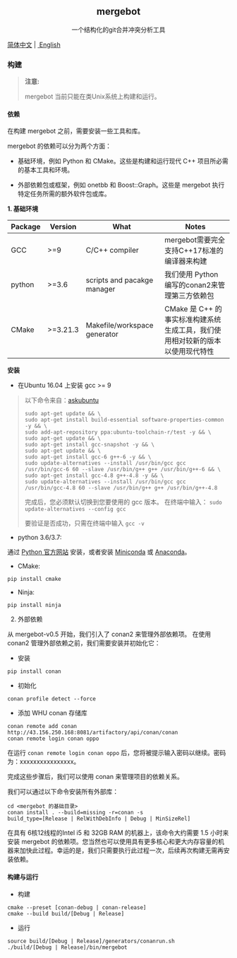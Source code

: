 <h2 align="center">mergebot</h2>
<p align="center">一个结构化的git合并冲突分析工具</p>

<a href="./README.zh-CN.md">简体中文</a>&nbsp;|&nbsp;<a href="../README.md">
English</a>

### 构建

> **注意:**
>
> mergebot 当前只能在类Unix系统上构建和运行。

#### 依赖

在构建 mergebot 之前，需要安装一些工具和库。

mergebot 的依赖可以分为两个方面：

+ 基础环境，例如 Python 和 CMake。这些是构建和运行现代 C++ 项目所必需的基本工具和环境。

+ 外部依赖包或框架，例如 onetbb 和 Boost::Graph。这些是 mergebot
  执行特定任务所需的额外软件包或库。

**1. 基础环境**

| Package | Version   | What                         | Notes                                        |
|---------|-----------|------------------------------|----------------------------------------------|
| GCC     | \>=9      | C/C++ compiler               | mergebot需要完全支持C++17标准的编译器来构建                 |
| python  | \>=3.6    | scripts and pacakge manager  | 我们使用 Python 编写的conan2来管理第三方依赖包               |
| CMake   | \>=3.21.3 | Makefile/workspace generator | CMake 是 C++ 的事实标准构建系统生成工具，我们使用相对较新的版本以使用现代特性 |

**安装**

+ 在Ubuntu 16.04 上安装 gcc >= 9

> 以下命令来自：[askubuntu](http://askubuntu.com/a/581497)
>
> ```shell
> sudo apt-get update && \
> sudo apt-get install build-essential software-properties-common -y && \
> sudo add-apt-repository ppa:ubuntu-toolchain-r/test -y && \
> sudo apt-get update && \
> sudo apt-get install gcc-snapshot -y && \
> sudo apt-get update && \
> sudo apt-get install gcc-6 g++-6 -y && \
> sudo update-alternatives --install /usr/bin/gcc gcc /usr/bin/gcc-6 60 --slave /usr/bin/g++ g++ /usr/bin/g++-6 && \
> sudo apt-get install gcc-4.8 g++-4.8 -y && \
> sudo update-alternatives --install /usr/bin/gcc gcc /usr/bin/gcc-4.8 60 --slave /usr/bin/g++ g++ /usr/bin/g++-4.8
> ```
>
> 完成后，您必须默认切换到您要使用的 gcc 版本。
> 在终端中输入：
> `sudo update-alternatives --config gcc`
>
> 要验证是否成功，只需在终端中输入
> `gcc -v`

+ python 3.6/3.7:

通过 [Python 官方网站](https://www.python.org/downloads/)
安装，或者安装 [Miniconda](https://docs.conda.io/en/main/miniconda.html)
或 [Anaconda](https://www.anaconda.com/download)。

+ CMake:

```shell
pip install cmake
```

+ Ninja:

```shell
pip install ninja
```

2. 外部依赖

从 mergebot-v0.5 开始，我们引入了 conan2 来管理外部依赖项。
在使用 conan2 管理外部依赖之前，我们需要安装并初始化它：

+ 安装

```shell
pip install conan
```

+ 初始化

```shell
conan profile detect --force
```

+ 添加 WHU conan 存储库

```shell
conan remote add conan http://43.156.250.168:8081/artifactory/api/conan/conan
conan remote login conan oppo
```

在运行 `conan remote login conan oppo` 后，您将被提示输入密码以继续。密码为：xxxxxxxxxxxxxxxx。

完成这些步骤后，我们可以使用 conan 来管理项目的依赖关系。

我们可以通过以下命令安装所有外部库：

```shell
cd <mergebot 的基础目录>
conan install . --build=missing -r=conan -s
build_type=[Release | RelWithDebInfo | Debug | MinSizeRel]
```

在具有 6核12线程的Intel i5 和 32GB RAM 的机器上，该命令大约需要 1.5 小时来安装
mergebot 的依赖项。您当然也可以使用具有更多核心和更大内存容量的机器来加快此过程。幸运的是，我们只需要执行此过程一次，后续再次构建无需再安装依赖。

#### 构建与运行

+ 构建

```shell
cmake --preset [conan-debug | conan-release]
cmake --build build/[Debug | Release]
```

+ 运行

```shell
source build/[Debug | Release]/generators/conanrun.sh
./build/[Debug | Release]/bin/mergebot
```
